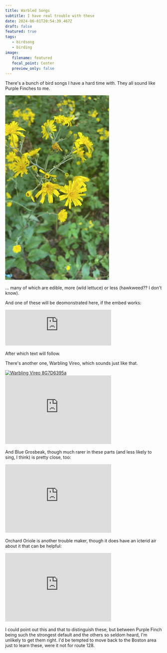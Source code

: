 ```yaml
---
title: Warbled Songs
subtitle: I have real trouble with these
date: 2024-06-01T20:54:39.467Z
draft: false
featured: true
tags:
   - birdsong
   - birding
image:
   filename: featured
   focal_point: Center
   preview_only: false
---
```


There's a bunch of bird songs I have a hard time with. They all sound like Purple Finches to me.

![hawkweed](hawkweed.jpg)

... many of which are edible, more (wild lettuce) or less (hawkweed?? I don't know).

And one of these will be deomonstrated here, if the embed works:

<div>
<iframe src='https://xeno-canto.org/59169/embed?simple=1' scrolling='no' frameborder='0' width='340' height='115'></iframe>
</div>

After which text will follow.

There's another one, Warbling Vireo, which sounds just like that.

<div>
<a title="William H. Majoros, CC BY-SA 3.0 &lt;https://creativecommons.org/licenses/by-sa/3.0&gt;, via Wikimedia Commons" href="https://commons.wikimedia.org/wiki/File:Warbling_Vireo_8G7D6395a.jpg"><img width="512" alt="Warbling Vireo 8G7D6395a" src="https://upload.wikimedia.org/wikipedia/commons/thumb/c/c0/Warbling_Vireo_8G7D6395a.jpg/512px-Warbling_Vireo_8G7D6395a.jpg?20110817010104"></a>
<iframe src='https://xeno-canto.org/600073/embed' scrolling='no' frameborder='0' width='340' height='220'></iframe>
</div>

And Blue Grosbeak, though much rarer in these parts (and less likely to sing, I think) is pretty close, too:

<div>
<iframe src='https://xeno-canto.org/817543/embed' scrolling='no' frameborder='0' width='340' height='220'></iframe>
</div>

Orchard Oriole is another trouble maker, though it does have an icterid air about it that can be helpful:

<div>
<iframe src='https://xeno-canto.org/804246/embed' scrolling='no' frameborder='0' width='340' height='220'></iframe>
</div>

I could point out this and that to distinguish these, but between Purple Finch being such the strongest default and the others so seldom heard, I'm unlikely to get them right. I'd be tempted to move back to the Boston area just to learn these, were it not for route 128.


